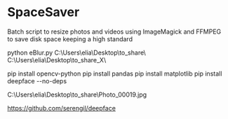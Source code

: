 # SpaceSaver

Batch script to resize photos and videos using ImageMagick and FFMPEG to save disk space keeping a high standard

python eBlur.py C:\Users\elia\Desktop\to_share\ C:\Users\elia\Desktop\to_share_X\

pip install opencv-python
pip install pandas
pip install matplotlib
pip install deepface --no-deps

C:\Users\elia\Desktop\to_share\Photo_00019.jpg

<https://github.com/serengil/deepface>
